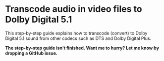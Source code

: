 # Transcode audio in video files to Dolby Digital 5.1
This step-by-step guide explains how to transcode (convert) to Dolby Digital 5.1 sound from other codecs such as DTS and Dolby Digital Plus.

**The step-by-step guide isn't finished. Want me to hurry? Let me know by dropping a GitHub issue.**